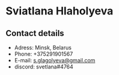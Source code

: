 # Sviatlana Hlaholyeva

## Contact details

* Adress: Minsk, Belarus
* Phone: +375291901567
* E-mail: s.glagolyeva@gmail.com
* discord: svetlana#4764
